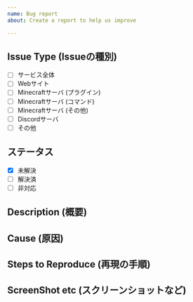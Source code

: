 ```yaml
---
name: Bug report
about: Create a report to help us improve

---
```


## Issue Type (Issueの種別)
- [ ] サービス全体
- [ ] Webサイト
- [ ] Minecraftサーバ (プラグイン)
- [ ] Minecraftサーバ (コマンド)
- [ ] Minecraftサーバ (その他)
- [ ] Discordサーバ
- [ ] その他

## ステータス
- [x] 未解決
- [ ] 解決済
- [ ] 非対応

## Description (概要)

## Cause (原因)

## Steps to Reproduce (再現の手順)

## ScreenShot etc (スクリーンショットなど)
